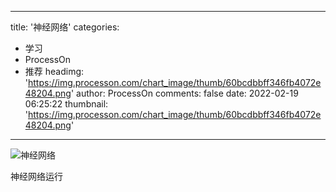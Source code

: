 
---
title: '神经网络'
categories: 
 - 学习
 - ProcessOn
 - 推荐
headimg: 'https://img.processon.com/chart_image/thumb/60bcdbbff346fb4072e48204.png'
author: ProcessOn
comments: false
date: 2022-02-19 06:25:22
thumbnail: 'https://img.processon.com/chart_image/thumb/60bcdbbff346fb4072e48204.png'
---

<div>   
<img class="thumb" alt="神经网络" src="https://img.processon.com/chart_image/thumb/60bcdbbff346fb4072e48204.png" referrerpolicy="no-referrer">
<p>神经网络运行</p>  
</div>
            